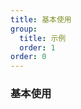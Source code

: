 ```yaml
---
title: 基本使用
group:
  title: 示例
  order: 1
order: 0
---
```


### 基本使用

<code src="../examples/basic.tsx"></code>
